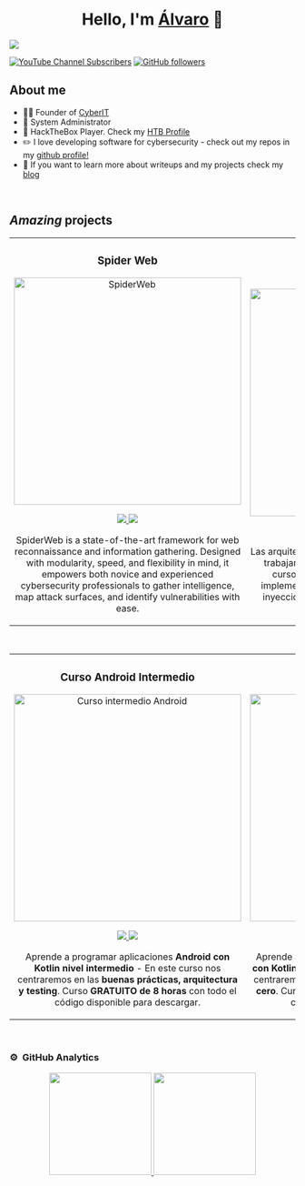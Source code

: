<div align="center">
<h1 align="center">Hello, I'm <a href="https://cyberit.es">Álvaro</a> 👋</h1>
</div>
<img src="https://github.com/user-attachments/assets/93b6d67b-abd2-4bbd-854c-b4e3e5b9666f">

[![YouTube Channel Subscribers](https://img.shields.io/youtube/channel/subscribers/UCXOnCw0ylRMLMjmXOZj72yA?style=social)](https://youtube.com/therealcyberit?sub_confirmation=1)
[![GitHub followers](https://img.shields.io/github/followers/blacksheep4?style=social)](https://github.com/blacksheep4)

## About me

- 🧑‍🏫 Founder of [CyberIT](https://cyberit.es)
- 📲 System Administrator
- 🎥 HackTheBox Player. Check my [HTB Profile](https://app.hackthebox.com/profile/497715)
- ✏️ I love developing software for cybersecurity - check out my repos in my [github profile!](https://github.com/BlackSheep4)
- 📗 If you want to learn more about writeups and my projects check my [blog](blacksheep4.github.io)

<br>

## *Amazing* projects
<table>
<tr>
<td width="50%">
<h3 align="center">Spider Web</h3>
<div align="center">
<a href="https://github.com/BlackSheep4/SpiderWeb-PRO" target="_blank"><img src="https://github.com/user-attachments/assets/a5fdee7b-ff1b-48bb-9677-f7acc2c4b4ce" width="400" alt="SpiderWeb"></a>
<p>
<a href="https://github.com/BlackSheep4/SpiderWeb-PRO" target="_blank">
<img src="https://img.shields.io/badge/Source Code-ff9?style=for-the-badge&logo=github&logoColor=black">
</a>
<a href="" target="_blank">
<img src="https://img.shields.io/badge/-Youtube Video-green?style=for-the-badge&color=fbfc40">
</a>
</p>
<p>SpiderWeb is a state-of-the-art framework for web reconnaissance and information gathering. Designed with modularity, speed, and flexibility in mind, it empowers both novice and experienced cybersecurity professionals to gather intelligence, map attack surfaces, and identify vulnerabilities with ease.</p>
</div>
                                                                                      
</td>

<td width="50%">
               <br>
<h3 align="center">ShellXploit</h3>
<div align="center">                                       
<a href="https://github.com/BlackSheep4/ShellXploit-PRO" target="_blank"><img src="" width="400" alt="ShellXploit"></a>
<br>
<p>
<a href="https://github.com/BlackSheep4/ShellXploit-PRO" target="_blank">
<img src="https://img.shields.io/badge/Source Code-ff9?style=for-the-badge&logo=github&logoColor=black">
</a>
<a href="" target="_blank">
<img src="https://img.shields.io/badge/-Youtube-green?style=for-the-badge&color=3fFD7f">
</a>
</p>
</p>Las arquitecturas son <strong>IMPRESCINDIBLES</strong> para poder trabajar como desarrollador/a Android. En este curso, divido por ramas irás aprendiendo a implementar una arquitectura real y robusta con inyección de dependencias, clean architecture, testing y mucho más.</p>
</div>                                                             
</table>                                                                                 
</div>
<br>

<table>
<tr>
<td width="50%">
<h3 align="center">Curso Android Intermedio</h3>
<div align="center">
<a href="https://github.com/ArisGuimera/Android-Expert-Intermedio" target="_blank"><img src="https://i.imgur.com/V48W0sU.jpg" width="400" alt="Curso intermedio Android"></a>
<p>
<a href="https://github.com/ArisGuimera/Android-Expert-Intermedio" target="_blank">
<img src="https://img.shields.io/badge/CÓDIGO-ff9?style=for-the-badge&logo=github&logoColor=black">
</a>
<a href="https://youtu.be/UaR7GSNACsM" target="_blank">
<img src="https://img.shields.io/badge/-Youtube-green?style=for-the-badge&color=fbfc40">
</a>
</p>
<p>Aprende a programar aplicaciones <strong>Android con Kotlin nivel intermedio</strong> - En este curso nos centraremos en las <strong>buenas prácticas, arquitectura y testing</strong>. Curso <strong>GRATUITO de 8 horas</strong> con todo el código disponible para descargar.</p>
</div>
                                                                                      
</td>       

<td width="50%">
<h3 align="center">Curso Kotlin Multiplatform</h3>
<div align="center">
<a href="https://github.com/ArisGuimera/Curso-Kotlin-Multiplatform" target="_blank"><img src="https://i.imgur.com/nDDp1Ra.jpg" width="400" alt="Curso Kotlin Multiplatform"></a>
<p>
<a href="https://github.com/ArisGuimera/Curso-Kotlin-Multiplatform" target="_blank">
<img src="https://img.shields.io/badge/C%C3%93DIGO-cfaae0?style=for-the-badge&logo=github&logoColor=black">
</a>
<a href="https://youtube.com/playlist?list=PL8ie04dqq7_NUvBcMMosVRAbqZDWmRzX3&si=FdS-Z07ZFAUjDHAE" target="_blank">
<img src="https://img.shields.io/badge/-Youtube-green?style=for-the-badge&color=ff00f4">
</a>
</p>
<p>Aprende a programar aplicaciones <strong>multiplataform con Kotlin y Jetpack Compose</strong> - En este curso nos centraremos en dominar Kotlin Multiplatform <strong>desde cero</strong>. Curso <strong>GRATUITO</strong> (en desarrollo) con todo el código disponible para descargar.</p>
</div>
                                                                                      
</td>  
</table>                                                                                 
</div>
<br>

### ⚙️ &nbsp;GitHub Analytics

<p align="center">
<a href="https://github.com/ArisGuimera">
  <img height="180em" src="https://github-readme-stats-eight-theta.vercel.app/api?username=ArisGuimera&show_icons=true&theme=algolia&include_all_commits=true&count_private=true"/>
  <img height="180em" src="https://github-readme-stats-eight-theta.vercel.app/api/top-langs/?username=ArisGuimera&layout=compact&langs_count=8&theme=algolia"/>
</a>
</p>
